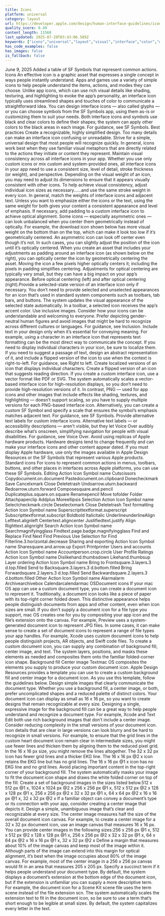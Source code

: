 ```yaml
---
title: Icons
platform: universal
category: layout
url: https://developer.apple.com/design/human-interface-guidelines/icons
quality_score: 0.49
content_length: 11560
last_updated: 2025-07-20T03:43:06.589Z
keywords: ["icons","universal","layout","visual","interface","color","design","system","buttons","images","accessibility","navigation","selection"]
has_code_examples: false
has_images: false
is_fallback: false
---
```


June 9, 2025 Added a table of SF Symbols that represent common actions. Icons An effective icon is a graphic asset that expresses a single concept in ways people instantly understand. Apps and games use a variety of simple icons to help people understand the items, actions, and modes they can choose. Unlike app icons, which can use rich visual details like shading, texturing, and highlighting to evoke the app’s personality, an interface icon typically uses streamlined shapes and touches of color to communicate a straightforward idea. You can design interface icons — also called glyphs — or you can choose symbols from the SF Symbols app, using them as-is or customizing them to suit your needs. Both interface icons and symbols use black and clear colors to define their shapes; the system can apply other colors to the black areas in each image. For guidance, see SF Symbols. Best practices Create a recognizable, highly simplified design. Too many details can make an interface icon confusing or unreadable. Strive for a simple, universal design that most people will recognize quickly. In general, icons work best when they use familiar visual metaphors that are directly related to the actions they initiate or content they represent. Maintain visual consistency across all interface icons in your app. Whether you use only custom icons or mix custom and system-provided ones, all interface icons in your app need to use a consistent size, level of detail, stroke thickness (or weight), and perspective. Depending on the visual weight of an icon, you may need to adjust its dimensions to ensure that it appears visually consistent with other icons. To help achieve visual consistency, adjust individual icon sizes as necessary……and use the same stroke weight in every icon. In general, match the weights of interface icons and adjacent text. Unless you want to emphasize either the icons or the text, using the same weight for both gives your content a consistent appearance and level of emphasis. If necessary, add padding to a custom interface icon to achieve optical alignment. Some icons — especially asymmetric ones — can look unbalanced when you center them geometrically instead of optically. For example, the download icon shown below has more visual weight on the bottom than on the top, which can make it look too low if it’s geometrically centered. An asymmetric icon can look off center even though it’s not. In such cases, you can slightly adjust the position of the icon until it’s optically centered. When you create an asset that includes your adjustments as padding around an interface icon (as shown below on the right), you can optically center the icon by geometrically centering the asset. Moving the icon a few pixels higher optically centers it; including the pixels in padding simplifies centering. Adjustments for optical centering are typically very small, but they can have a big impact on your app’s appearance. Before optical centering (left) and after optical centering (right).Provide a selected-state version of an interface icon only if necessary. You don’t need to provide selected and unselected appearances for an icon that’s used in standard system components such as toolbars, tab bars, and buttons. The system updates the visual appearance of the selected state automatically. In a toolbar, a selected icon receives the app’s accent color. Use inclusive images. Consider how your icons can be understandable and welcoming to everyone. Prefer depicting gender-neutral human figures and avoid images that might be hard to recognize across different cultures or languages. For guidance, see Inclusion. Include text in your design only when it’s essential for conveying meaning. For example, using a character in an interface icon that represents text formatting can be the most direct way to communicate the concept. If you need to display individual characters in your icon, be sure to localize them. If you need to suggest a passage of text, design an abstract representation of it, and include a flipped version of the icon to use when the context is right-to-left. For guidance, see Right to left. Create localized versions of an icon that displays individual characters. Create a flipped version of an icon that suggests reading direction. If you create a custom interface icon, use a vector format like PDF or SVG. The system automatically scales a vector-based interface icon for high-resolution displays, so you don’t need to provide high-resolution versions of it. In contrast, PNG — used for app icons and other images that include effects like shading, textures, and highlighting — doesn’t support scaling, so you have to supply multiple versions for each PNG-based interface icon. Alternatively, you can create a custom SF Symbol and specify a scale that ensures the symbol’s emphasis matches adjacent text. For guidance, see SF Symbols. Provide alternative text labels for custom interface icons. Alternative text labels — or accessibility descriptions — aren’t visible, but they let Voice Over audibly describe what’s onscreen, simplifying navigation for people with visual disabilities. For guidance, see Voice Over. Avoid using replicas of Apple hardware products. Hardware designs tend to change frequently and can make your interface icons and other content appear dated. If you must display Apple hardware, use only the images available in Apple Design Resources or the SF Symbols that represent various Apple products. Standard icons For icons to represent common actions in menus, toolbars, buttons, and other places in interfaces across Apple platforms, you can use these SF Symbols. Editing Action Icon Symbol name Cutscissors Copydocument.on.document Pastedocument.on.clipboard Donecheckmark Save Cancelxmark Close Deletetrash Undoarrow.uturn.backward Redoarrow.uturn.forward Composesquare.and.pencil Duplicateplus.square.on.square Renamepencil Move tofolder Folder Attachpaperclip Addplus Moreellipsis Selection Action Icon Symbol name Selectcheckmark.circle Deselectxmark Close Deletetrash Text formatting Action Icon Symbol name Superscripttextformat.superscript Subscripttextformat.subscript Boldbold Italicitalic Underlineunderline​​Align Lefttext.alignleft Centertext.aligncenter Justifiedtext.justify Align Righttext.alignright Search Action Icon Symbol name Searchmagnifyingglass Findtext.page.badge.magnifyingglass Find and Replace Find Next Find Previous Use Selection for Find Filterline.3.horizontal.decrease Sharing and exporting Action Icon Symbol name Sharesquare.and.arrow.up Export Printprinter Users and accounts Action Icon Symbol name Accountperson.crop.circle User Profile Ratings Action Icon Symbol name Dislikehand.thumbsdown Likehand.thumbsup Layer ordering Action Icon Symbol name Bring to Frontsquare.3.layers.3 d.top.filled Send to Backsquare.3.layers.3 d.bottom.filled Bring Forwardsquare.2.layers.3 d.top.filled Send Backwardsquare.2.layers.3 d.bottom.filled Other Action Icon Symbol name Alarmalarm Archivearchivebox Calendarcalendarmac OSDocument icons If your mac OS app can use a custom document type, you can create a document icon to represent it. Traditionally, a document icon looks like a piece of paper with its top-right corner folded down. This distinctive appearance helps people distinguish documents from apps and other content, even when icon sizes are small. If you don’t supply a document icon for a file type you support, mac OS creates one for you by compositing your app icon and the file’s extension onto the canvas. For example, Preview uses a system-generated document icon to represent JPG files. In some cases, it can make sense to create a set of document icons to represent a range of file types your app handles. For example, Xcode uses custom document icons to help people distinguish projects, AR objects, and Swift code files. To create a custom document icon, you can supply any combination of background fill, center image, and text. The system layers, positions, and masks these elements as needed and composites them onto the familiar folded-corner icon shape. Background fill Center image Textmac OS composites the elements you supply to produce your custom document icon. Apple Design Resources provides a template you can use to create a custom background fill and center image for a document icon. As you use this template, follow the guidelines below. Design simple images that clearly communicate the document type. Whether you use a background fill, a center image, or both, prefer uncomplicated shapes and a reduced palette of distinct colors. Your document icon can display as small as 16 x 16 px, so you want to create designs that remain recognizable at every size. Designing a single, expressive image for the background fill can be a great way to help people understand and recognize a document type. For example, Xcode and Text Edit both use rich background images that don’t include a center image. Consider reducing complexity in the small versions of your document icon. Icon details that are clear in large versions can look blurry and be hard to recognize in small versions. For example, to ensure that the grid lines in the custom heart document icon remain clear in intermediate sizes, you might use fewer lines and thicken them by aligning them to the reduced pixel grid. In the 16 x 16 px size, you might remove the lines altogether. The 32 x 32 px icon has fewer grid lines and a thicker EKG line. The 16 x 16 px @2 x icon retains the EKG line but has no grid lines. The 16 x 16 px @1 x icon has no EKG line and no grid lines. Avoid placing important content in the top-right corner of your background fill. The system automatically masks your image to fit the document icon shape and draws the white folded corner on top of the fill. Create a set of background images in the sizes listed below.512 x 512 px @1 x, 1024 x 1024 px @2 x 256 x 256 px @1 x, 512 x 512 px @2 x 128 x 128 px @1 x, 256 x 256 px @2 x 32 x 32 px @1 x, 64 x 64 px @2 x 16 x 16 px @1 x, 32 x 32 px @2 x If a familiar object can convey a document’s type or its connection with your app, consider creating a center image that depicts it. Design a simple, unambiguous image that’s clear and recognizable at every size. The center image measures half the size of the overall document icon canvas. For example, to create a center image for a 32 x 32 px document icon, use an image canvas that measures 16 x 16 px. You can provide center images in the following sizes:256 x 256 px @1 x, 512 x 512 px @2 x 128 x 128 px @1 x, 256 x 256 px @2 x 32 x 32 px @1 x, 64 x 64 px @2 x 16 x 16 px @1 x, 32 x 32 px @2 x Define a margin that measures about 10% of the image canvas and keep most of the image within it. Although parts of the image can extend into this margin for optical alignment, it’s best when the image occupies about 80% of the image canvas. For example, most of the center image in a 256 x 256 px canvas would fit in an area that measures 205 x 205 px. Specify a succinct term if it helps people understand your document type. By default, the system displays a document’s extension at the bottom edge of the document icon, but if the extension is unfamiliar you can supply a more descriptive term. For example, the document icon for a Scene Kit scene file uses the term scene instead of the file extension scn. The system automatically scales the extension text to fit in the document icon, so be sure to use a term that’s short enough to be legible at small sizes. By default, the system capitalizes every letter in the text.